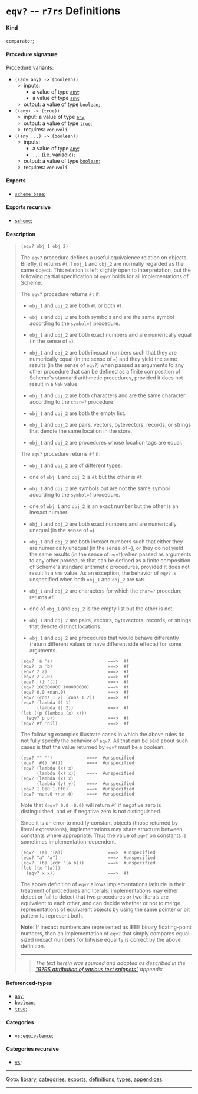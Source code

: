 

<a id='definition__r7rs__eqv_3f'></a>

# `eqv?` -- `r7rs` Definitions


<a id='definition__r7rs__eqv_3f__kind'></a>

#### Kind

`comparator`;


<a id='definition__r7rs__eqv_3f__procedure-signature'></a>

#### Procedure signature

Procedure variants:
 * `((any any) -> (boolean))`
   * inputs:
     * a value of type [`any`](../../r7rs/types/any.md#type__r7rs__any);
     * a value of type [`any`](../../r7rs/types/any.md#type__r7rs__any);
   * output: a value of type [`boolean`](../../r7rs/types/boolean.md#type__r7rs__boolean);
 * `((any) -> (true))`
   * input: a value of type [`any`](../../r7rs/types/any.md#type__r7rs__any);
   * output: a value of type [`true`](../../r7rs/types/true.md#type__r7rs__true);
   * requires: `vonuvoli`
 * `((any ...) -> (boolean))`
   * inputs:
     * a value of type [`any`](../../r7rs/types/any.md#type__r7rs__any);
     * `...` (i.e. variadic);
   * output: a value of type [`boolean`](../../r7rs/types/boolean.md#type__r7rs__boolean);
   * requires: `vonuvoli`


<a id='definition__r7rs__eqv_3f__exports'></a>

#### Exports

 * [`scheme:base`](../../r7rs/exports/scheme_3a_base.md#export__r7rs__scheme_3a_base);


<a id='definition__r7rs__eqv_3f__exports-recursive'></a>

#### Exports recursive

 * [`scheme`](../../r7rs/exports/scheme.md#export__r7rs__scheme);


<a id='definition__r7rs__eqv_3f__description'></a>

#### Description

> ````
> (eqv? obj_1 obj_2)
> ````
> 
> 
> The `eqv?` procedure defines a useful equivalence relation on objects.
> Briefly, it returns `#t` if `obj_1` and `obj_2` are
> normally regarded as the same object.  This relation is left slightly
> open to interpretation, but the following partial specification of
> `eqv?` holds for all implementations of Scheme.
> 
> 
> The `eqv?` procedure returns `#t` if:
> 
>   * `obj_1` and `obj_2` are both `#t` or both `#f`.
> 
>   * `obj_1` and `obj_2` are both symbols and are the same
> symbol according to the `symbol=?` procedure.
> 
>   * `obj_1` and `obj_2` are both exact numbers and
> are numerically equal (in the sense of `=`).
> 
>   * `obj_1` and `obj_2` are both inexact numbers such that
> they are numerically equal (in the sense of `=`)
> and they yield the same results (in the sense of `eqv?`)
> when passed as arguments to any other procedure
> that can be defined as a finite composition of Scheme's standard
> arithmetic procedures, provided it does not result in a `NaN` value.
> 
>   * `obj_1` and `obj_2` are both characters and are the same
> character according to the `char=?` procedure.
> 
>   * `obj_1` and `obj_2` are both the empty list.
> 
>   * `obj_1` and `obj_2` are pairs, vectors, bytevectors, records,
> or strings that denote the same location in the store.
> 
>   * `obj_1` and `obj_2` are procedures whose location tags are
> equal.
> 
> 
> The `eqv?` procedure returns `#f` if:
> 
>   * `obj_1` and `obj_2` are of different types.
> 
>   * one of `obj_1` and `obj_2` is `#t` but the other is
> `#f`.
> 
>   * `obj_1` and `obj_2` are symbols but are not the same
> symbol according to the `symbol=?` procedure.
> 
>   * one of `obj_1` and `obj_2` is an exact number but the other
> is an inexact number.
> 
>   * `obj_1` and `obj_2` are both exact numbers and
> are numerically unequal (in the sense of `=`).
> 
>   * `obj_1` and `obj_2` are both inexact numbers such that either
> they are numerically unequal (in the sense of `=`),
> or they do not yield the same results (in the sense of `eqv?`)
> when passed as arguments to any other procedure
> that can be defined as a finite composition of Scheme's standard
> arithmetic procedures, provided it does not result in a `NaN` value.
> As an exception, the behavior of `eqv?` is unspecified
> when both `obj_1` and `obj_2` are `NaN`.
> 
>   * `obj_1` and `obj_2` are characters for which the `char=?`
> procedure returns `#f`.
> 
>   * one of `obj_1` and `obj_2` is the empty list but the other
> is not.
> 
>   * `obj_1` and `obj_2` are pairs, vectors, bytevectors, records,
> or strings that denote distinct locations.
> 
>   * `obj_1` and `obj_2` are procedures that would behave differently
> (return different values or have different side effects) for some arguments.
> 
> 
> ````
> (eqv? 'a 'a)                     ===>  #t
> (eqv? 'a 'b)                     ===>  #f
> (eqv? 2 2)                       ===>  #t
> (eqv? 2 2.0)                     ===>  #f
> (eqv? '() '())                   ===>  #t
> (eqv? 100000000 100000000)       ===>  #t
> (eqv? 0.0 +nan.0)                ===>  #f
> (eqv? (cons 1 2) (cons 1 2))     ===>  #f
> (eqv? (lambda () 1)
>       (lambda () 2))             ===>  #f
> (let ((p (lambda (x) x)))
>   (eqv? p p))                    ===>  #t
> (eqv? #f 'nil)                   ===>  #f
> ````
> 
> 
> The following examples illustrate cases in which the above rules do
> not fully specify the behavior of `eqv?`.  All that can be said
> about such cases is that the value returned by `eqv?` must be a
> boolean.
> 
> ````
> (eqv? "" "")             ===>  #unspecified
> (eqv? '#() '#())         ===>  #unspecified
> (eqv? (lambda (x) x)
>       (lambda (x) x))    ===>  #unspecified
> (eqv? (lambda (x) x)
>       (lambda (y) y))    ===>  #unspecified
> (eqv? 1.0e0 1.0f0)       ===>  #unspecified
> (eqv? +nan.0 +nan.0)     ===>  #unspecified
> ````
> 
> Note that `(eqv? 0.0 -0.0)` will return `#f` if negative zero
> is distinguished, and `#t` if negative zero is not distinguished.
> 
> 
> Since it is an error to modify constant objects (those returned by
> literal expressions), implementations may
> share structure between constants where appropriate.  Thus
> the value of `eqv?` on constants is sometimes
> implementation-dependent.
> 
> ````
> (eqv? '(a) '(a))                 ===>  #unspecified
> (eqv? "a" "a")                   ===>  #unspecified
> (eqv? '(b) (cdr '(a b)))         ===>  #unspecified
> (let ((x '(a)))
>   (eqv? x x))                    ===>  #t
> ````
> 
> 
> The above definition of `eqv?` allows implementations latitude in
> their treatment of procedures and literals:  implementations may
> either detect or fail to detect that two procedures or two literals
> are equivalent to each other, and can decide whether or not to
> merge representations of equivalent objects by using the same pointer or
> bit pattern to represent both.
> 
> **Note**:  If inexact numbers are represented as IEEE binary floating-point numbers,
> then an implementation of `eqv?` that simply compares equal-sized
> inexact numbers for bitwise equality is correct by the above definition.
> 
> 
> ----
> > *The text herein was sourced and adapted as described in the ["R7RS attribution of various text snippets"](../../r7rs/appendices/attribution.md#appendix__r7rs__attribution) appendix.*


<a id='definition__r7rs__eqv_3f__referenced-types'></a>

#### Referenced-types

 * [`any`](../../r7rs/types/any.md#type__r7rs__any);
 * [`boolean`](../../r7rs/types/boolean.md#type__r7rs__boolean);
 * [`true`](../../r7rs/types/true.md#type__r7rs__true);


<a id='definition__r7rs__eqv_3f__categories'></a>

#### Categories

 * [`vs:equivalence`](../../r7rs/categories/vs_3a_equivalence.md#category__r7rs__vs_3a_equivalence);


<a id='definition__r7rs__eqv_3f__categories-recursive'></a>

#### Categories recursive

 * [`vs`](../../r7rs/categories/vs.md#category__r7rs__vs);

----

Goto: [library](../../r7rs/_index.md#library__r7rs), [categories](../../r7rs/categories/_index.md#toc__r7rs__categories), [exports](../../r7rs/exports/_index.md#toc__r7rs__exports), [definitions](../../r7rs/definitions/_index.md#toc__r7rs__definitions), [types](../../r7rs/types/_index.md#toc__r7rs__types), [appendices](../../r7rs/appendices/_index.md#toc__r7rs__appendices).

----

